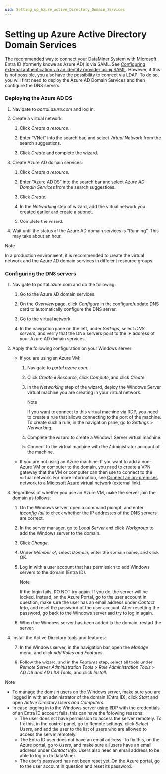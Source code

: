 ```yaml
---
uid: Setting_up_Azure_Active_Directory_Domain_Services
---
```


# Setting up Azure Active Directory Domain Services

The recommended way to connect your DataMiner System with Microsoft Entra ID (formerly known as Azure AD) is via SAML. See [Configuring external authentication via an identity provider using SAML](xref:Configuring_external_authentication_via_an_identity_provider_using_SAML). However, if this is not possible, you also have the possibility to connect via LDAP. To do so, you will first need to deploy the Azure AD Domain Services and then configure the DNS servers.

### Deploying the Azure AD DS

1. Navigate to *portal.azure.com* and log in.

2. Create a virtual network:

    1. Click *Create a resource*.

    2. Enter “VNet” into the search bar, and select *Virtual Network* from the search suggestions.

    3. Click *Create* and complete the wizard.

3. Create Azure AD domain services:

    1. Click *Create a resource.*

    2. Enter “Azure AD DS” into the search bar and select *Azure AD Domain Services* from the search suggestions.

    3. Click *Create.*

    4. In the *Networking* step of wizard, add the virtual network you created earlier and create a subnet.

    5. Complete the wizard.

4. Wait until the status of the Azure AD domain services is “Running”. This may take about an hour.

> [!NOTE]
> In a production environment, it is recommended to create the virtual network and the Azure AD domain services in different resource groups.

### Configuring the DNS servers

1. Navigate to portal.azure.com and do the following:

    1. Go to the Azure AD domain services.

    2. On the *Overview* page, click *Configure* in the configure/update DNS card to automatically configure the DNS server.

    3. Go to the virtual network.

    4. In the navigation pane on the left, under *Settings*, select *DNS servers*, and verify that the DNS servers point to the IP address of your Azure AD domain services.

2. Apply the following configuration on your Windows server:

    - If you are using an Azure VM:

        1. Navigate to *portal.azure.com.*

        2. Click *Create a Resource*, click *Compute*, and click *Create*.

        3. In the *Networking* step of the wizard, deploy the Windows Server virtual machine you are creating in your virtual network.

            > [!NOTE]
            > If you want to connect to this virtual machine via RDP, you need to create a rule that allows connecting to the port of the machine. To create such a rule, in the navigation pane, go to *Settings* > *Networking.*

        4. Complete the wizard to create a Windows Server virtual machine.

        5. Connect to the virtual machine with the Administrator account of the machine.

    - If you are not using an Azure machine: If you want to add a non-Azure VM or computer to the domain, you need to create a VPN gateway that the VM or computer can then use to connect to the virtual network. For more information, see [Connect an on-premises network to a Microsoft Azure virtual network](https://docs.microsoft.com/en-us/microsoft-365/enterprise/connect-an-on-premises-network-to-a-microsoft-azure-virtual-network?view=o365-worldwide) (external link).

3. Regardless of whether you use an Azure VM, make the server join the domain as follows:

    1. On the Windows server, open a command prompt, and enter *ipconfig /all* to check whether the IP addresses of the DNS servers are correct.

    2. In the server manager, go to *Local Server* and click *Workgroup* to add the Windows server to the domain.

    3. Click *Change*.

    4. Under *Member of*, select *Domain*, enter the domain name, and click OK.

    5. Log in with a user account that has permission to add Windows servers to the domain (Entra ID).

        > [!NOTE]
        > If the login fails, DO NOT try again. If you do, the server will be locked. Instead, on the Azure Portal, go to the user account in question, make sure the user has an email address under *Contact Info*, and reset the password of the user account. After resetting the password, go back to the Windows server and try to log in again.

    6. When the Windows server has been added to the domain, restart the server.

4. Install the Active Directory tools and features:

    7. In the Windows server, in the navigation bar, open the *Manage* menu, and click *Add Roles and Features*.

    8. Follow the wizard, and in the *Features* step, select all tools under *Remote Server Administration Tools* > *Role Administration Tools* > *AD DS and AD LDS Tools*, and click *Install*.

> [!NOTE]
> - To manage the domain users on the Windows server, make sure you are logged in with an administrator of the domain (Entra ID), click *Start* and open *Active Directory Users and Computers*.
> - In case logging in to the Windows server using RDP with the credentials of an Entra ID account fails, this can have the following reasons:
>     - The user does not have permission to access the server remotely. To fix this, in the control panel, go to Remote settings, click *Select Users*, and add the user to the list of users who are allowed to access the server remotely.
>     - The Entra ID user does not have an email address. To fix this, on the Azure portal, go to *Users*, and make sure all users have an email address under *Contact Info*. Users also need an email address to be able to log on to DataMiner.
>     - The user’s password has not been reset yet. On the Azure portal, go to the user account in question and reset its password.
>

